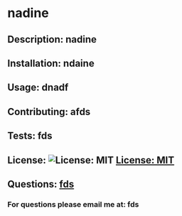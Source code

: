 # nadine 
 ## Description: nadine 
## Installation: ndaine 
 ## Usage: dnadf 
## Contributing: afds 
## Tests: fds 
## License: ![License: MIT](https://img.shields.io/badge/License-MIT-yellow.svg) [License: MIT](https://www.mit.edu/~amini/LICENSE.md) 
## Questions: [fds](https://www.github.com/fds) 
 ### For questions please email me at: fds 
